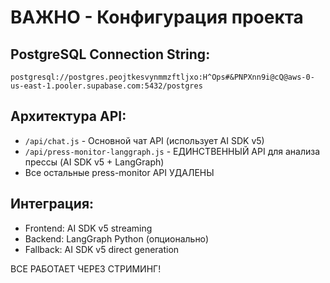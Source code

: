 # ВАЖНО - Конфигурация проекта

## PostgreSQL Connection String:
```
postgresql://postgres.peojtkesvynmmzftljxo:H^Ops#&PNPXnn9i@cQ@aws-0-us-east-1.pooler.supabase.com:5432/postgres
```

## Архитектура API:
- `/api/chat.js` - Основной чат API (использует AI SDK v5)
- `/api/press-monitor-langgraph.js` - ЕДИНСТВЕННЫЙ API для анализа прессы (AI SDK v5 + LangGraph)
- Все остальные press-monitor API УДАЛЕНЫ

## Интеграция:
- Frontend: AI SDK v5 streaming
- Backend: LangGraph Python (опционально) 
- Fallback: AI SDK v5 direct generation

ВСЕ РАБОТАЕТ ЧЕРЕЗ СТРИМИНГ!